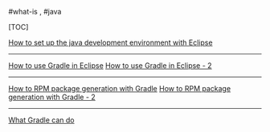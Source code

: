 #what-is , #java 

[TOC]

[How to set up the java development environment with Eclipse](https://www.kjnotes.com/devtools/80)

---

[How to use Gradle in Eclipse](https://dog0416.blogspot.com/2021/07/eclipse-gradle-gradle.html)
[How to use Gradle in Eclipse - 2](https://rx1226.pixnet.net/blog/post/321583836)

---

[How to RPM package generation with Gradle](https://techarchnotes.com/2018/03/14/rpm-package-generation-with-gradle/)
[How to RPM package generation with Gradle - 2](https://stackoverflow.com/questions/34844818/rpm-build-with-gradle)

---
[What Gradle can do](https://ithelp.ithome.com.tw/articles/10129873)
